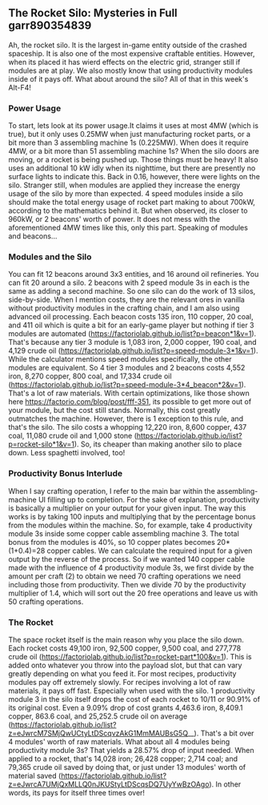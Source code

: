 ## The Rocket Silo: Mysteries in Full <author>garr890354839</author>

Ah, the rocket silo. It is the largest in-game entity outside of the crashed spaceship. It is also one of the most expensive craftable entities. However, when its placed it has wierd effects on the electric grid, stranger still if modules are at play. We also mostly know that using productivity modules inside of it pays off. What about around the silo? All of that in this week's Alt-F4!

### Power Usage

To start, lets look at its power usage.It claims it uses at most 4MW (which is true), but it only uses 0.25MW when just manufacturing rocket parts, or a bit more than 3 assembling machine 1s (0.225MW). When does it require 4MW, or a bit more than 51 assembling machine 1s? When the silo doors are moving, or a rocket is being pushed up. Those things must be heavy! It also uses an additional 10 kW idly when its nighttime, but there are presently no surface lights to indicate this. Back in 0.16, however, there were lights on the silo. Stranger still, when modules are applied they increase the energy usage of the silo by more than expected. 4 speed modules inside a silo should make the total energy usage of rocket part making to about 700kW, according to the mathematics behind it. But when observed, its closer to 960kW, or 2 beacons' worth of power. It does not mess with the aforementioned 4MW times like this, only this part. Speaking of modules and beacons...

### Modules and the Silo

You can fit 12 beacons around 3x3 entities, and 16 around oil refineries. You can fit 20 around a silo. 2 beacons with 2 speed module 3s in each is the same as adding a second machine.
So one silo can do the work of 13 silos, side-by-side. When I mention costs, they are the relevant ores in vanilla without productivity modules in the crafting chain, and I am also using advanced oil processing. Each beacon costs 135 iron, 110 copper, 20 coal, and 411 oil which is quite a bit for an early-game player but nothing if tier 3 modules are automated (https://factoriolab.github.io/list?p=beacon*1&v=1). That's because any tier 3 module is 1,083 iron, 2,000 copper, 190 coal, and 4,129 crude oil (https://factoriolab.github.io/list?p=speed-module-3*1&v=1). While the calculator mentions speed modules specifically, the other modules are equivalent. So 4 tier 3 modules and 2 beacons costs 4,552 iron, 8,270 copper, 800 coal, and 17,334 crude oil (https://factoriolab.github.io/list?p=speed-module-3*4_beacon*2&v=1). That's a lot of raw materials. With certain optimizations, like those shown here https://factorio.com/blog/post/fff-351, its possible to get more out of your module, but the cost still stands. Normally, this cost greatly outmatches the machine. However, there is 1 exception to this rule, and that's the silo. The silo costs a whopping 12,220 iron, 8,600 copper, 437 coal, 11,080 crude oil and 1,000 stone (https://factoriolab.github.io/list?p=rocket-silo*1&v=1). So, its cheaper than making another silo to place down. Less spaghetti involved, too!

### Productivity Bonus Interlude

When I say crafting operation, I refer to the main bar within the assembling-machine UI filling up to completion. For the sake of explanation, productivity is basically a multiplier on your output for your given input. The way this works is by taking 100 inputs and multiplying that by the percentage bonus from the modules within the machine. So, for example, take 4 productivity module 3s inside some copper cable assembling machine 3.
The total bonus from the modules is 40%, so 10 copper plates becomes 20*(1+0.4)=28 copper cables. We can calculate the required input for a given output by the reverse of the process. So if we wanted 140 copper cable made with the influence of 4 productivity module 3s, we first divide by the amount per craft (2) to obtain we need 70 crafting operations we need including those from productivity. Then we divide 70 by the productivity multiplier of 1.4, which will sort out the 20 free operations and leave us with 50 crafting operations.

### The Rocket

The space rocket itself is the main reason why you place the silo down. Each rocket costs 49,100 iron, 92,500 copper, 9,500 coal, and 277,778 crude oil (https://factoriolab.github.io/list?p=rocket-part*100&v=1). This is added onto whatever you throw into the payload slot, but that can vary greatly depending on what you feed it. For most recipes, productivity modules pay off extremely slowly. For recipes involving a lot of raw materials, it pays off fast. Especially when used with the silo. 1 productivity module 3 in the silo itself drops the cost of each rocket to 10/11 or 90.91% of its original cost. Even a 9.09% drop of cost grants 4,463.6 iron, 8,409.1 copper, 863.6 coal, and 25,252.5 crude oil on average (https://factoriolab.github.io/list?z=eJwrcM7SMjQwUCtyLtDScqvzAkG1MmMAUBsG5Q__). That's a bit over 4 modules' worth of raw materials. What about all 4 modules being productivity module 3s? That yields a 28.57% drop of input needed. When applied to a rocket, that's 14,028 iron; 26,428 copper; 2,714 coal; and 79,365 crude oil saved by doing that, or just under 13 modules' worth of material saved (https://factoriolab.github.io/list?z=eJwrcA7UMjQxMLLQ0nJKUStyLtDScqsDQ7UyYwBzOAgo). In other words, its pays for itself three times over!